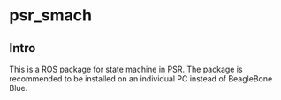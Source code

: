 # psr_smach

## Intro

This is a ROS package for state machine in PSR.  The package is recommended to be installed on an individual PC instead of BeagleBone Blue.

